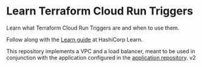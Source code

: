 # Learn Terraform Cloud Run Triggers

Learn what Terraform Cloud Run Triggers are and when to use them.

Follow along with the [Learn guide](https://learn.hashicorp.com/terraform/tfc/tfc_run_triggers) at HashiCorp Learn.

This repository implements a VPC and a load balancer, meant to be used in
conjunction with the application configured in the [application
repository](https://github.com/hashicorp/learn-terraform-run-triggers-application). v2
